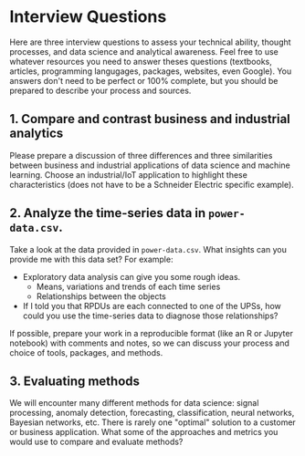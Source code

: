 # Interview Questions
Here are three interview questions to assess your technical ability, thought processes, and data science and analytical awareness.  Feel free to use whatever resources you need to answer theses questions (textbooks, articles, programming langugages, packages, websites, even Google). You answers don't need to be perfect or 100% complete, but you should be prepared to describe your process and sources.

## 1. Compare and contrast business and industrial analytics 
Please prepare a discussion of three differences and three similarities between business and industrial applications of data science and machine learning.  Choose an industrial/IoT application to highlight these characteristics (does not have to be a Schneider Electric specific example).

## 2. Analyze the time-series data in `power-data.csv`.
Take a look at the data provided in `power-data.csv`.  What insights can you provide me with this data set?  For example:

  - Exploratory data analysis can give you some rough ideas.
    - Means, variations and trends of each time series
    - Relationships between the objects
  - If I told you that RPDUs are each connected to one of the UPSs, how could you use the time-series data to diagnose those relationships?

If possible, prepare your work in a reproducible format (like an R or Jupyter notebook) with comments and notes, so we can discuss your process and choice of tools, packages, and methods.

## 3. Evaluating methods
We will encounter many different methods for data science: signal processing, anomaly detection, forecasting, classification, neural networks, Bayesian networks, etc.  There is rarely one "optimal" solution to a customer or business application.  What some of the approaches and metrics you would use to compare and evaluate methods?

